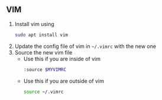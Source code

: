 ## VIM
1. Install vim using
   ```sh
   sudo apt install vim
   ``` 
2. Update the config file of vim in `~/.vimrc` with the new one 
3. Source the new vim file
   - Use this if you are inside of vim
	 ```sh
	 :source $MYVIMRC
	 ```
   - Use this if you are outside of vim
	 ```sh
	 source ~/.vimrc
	 ```
